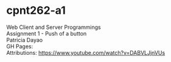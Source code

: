 # cpnt262-a1
Web Client and Server Programmings\
Assignment 1 - Push of a button\
Patricia Dayao\
GH Pages: \
Attributions: https://www.youtube.com/watch?v=DABVLJjnVUs
